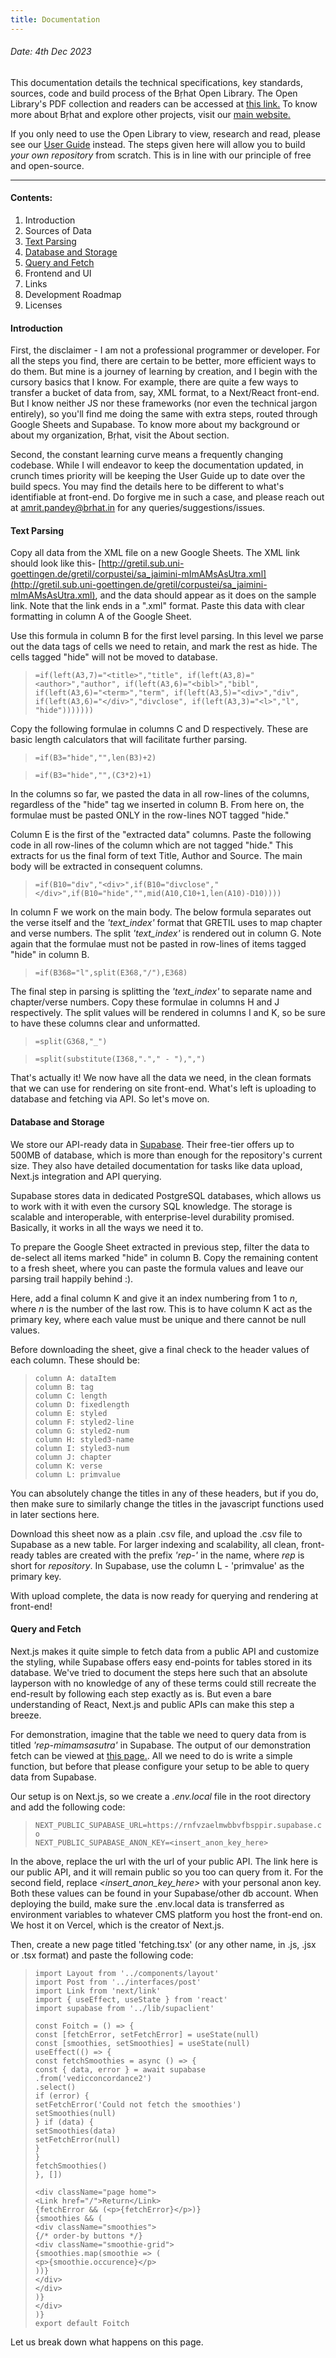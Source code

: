 ```yaml
---
title: Documentation
---
```


###### Date: 4th Dec 2023

This documentation details the technical specifications, key standards, sources, code and build process of the Bṛhat Open Library. The Open Library's PDF collection and readers can be accessed at [this link.](https://brhat.in/bol) To know more about Bṛhat and explore other projects, visit our [main website.](https://brhat.in)

If you only need to use the Open Library to view, research and read, please see our [User Guide](#) instead. The steps given here will allow you to build *your own repository* from scratch. This is in line with our principle of free and open-source. 

---

#### Contents:
1. Introduction
2. Sources of Data
3. [Text Parsing](/docs/documentation/#text-parsing)
4. [Database and Storage](/docs/documentation/#database-and-storage)
5. [Query and Fetch](/docs/documentation/#query-and-fetch)
6. Frontend and UI
7. Links
8. Development Roadmap
9. Licenses

#### Introduction

First, the disclaimer - I am not a professional programmer or developer. For all the steps you find, there are certain to be better, more efficient ways to do them. But mine is a journey of learning by creation, and I begin with the cursory basics that I know. For example, there are quite a few ways to transfer a bucket of data from, say, XML format, to a Next/React front-end. But I know neither JS nor these frameworks (nor even the technical jargon entirely), so you'll find me doing the same with extra steps, routed through Google Sheets and Supabase. To know more about my background or about my organization, Bṛhat, visit the About section.

Second, the constant learning curve means a frequently changing codebase. While I will endeavor to keep the documentation updated, in crunch times priority will be keeping the User Guide up to date over the build specs. You may find the details here to be different to what's identifiable at front-end. Do forgive me in such a case, and please reach out at amrit.pandey@brhat.in for any queries/suggestions/issues. 

#### Text Parsing

Copy all data from the XML file on a new Google Sheets. The XML link should look like this- [http://gretil.sub.uni-goettingen.de/gretil/corpustei/sa_jaimini-mImAMsAsUtra.xml](http://gretil.sub.uni-goettingen.de/gretil/corpustei/sa_jaimini-mImAMsAsUtra.xml), and the data should appear as it does on the sample link. Note that the link ends in a ".xml" format. Paste this data with clear formatting in column A of the Google Sheet.

Use this formula in column B for the first level parsing. In this level we parse out the data tags of cells we need to retain, and mark the rest as hide. The cells tagged "hide" will not be moved to database.

> ``
> =if(left(A3,7)="<title>","title",
> if(left(A3,8)="<author>","author",
> if(left(A3,6)="<bibl>","bibl",
> if(left(A3,6)="<term>","term",
> if(left(A3,5)="<div>","div",
> if(left(A3,6)="</div>","divclose",
> if(left(A3,3)="<l>","l",
> "hide")))))))
> ``

Copy the following formulae in columns C and D respectively. These are basic length calculators that will facilitate further parsing.

> ``
> =if(B3="hide","",len(B3)+2)
> ``

> ``
> =if(B3="hide","",(C3*2)+1)
> ``

In the columns so far, we pasted the data in all row-lines of the columns, regardless of the "hide" tag we inserted in column B. From here on, the formulae must be pasted ONLY in the row-lines NOT tagged "hide."

Column E is the first of the "extracted data" columns. Paste the following code in all row-lines of the column which are not tagged "hide." This extracts for us the final form of text Title, Author and Source. The main body will be extracted in consequent columns.

> ``
> =if(B10="div","<div>",if(B10="divclose","</div>",if(B10="hide","",mid(A10,C10+1,len(A10)-D10))))
> ``

In column F we work on the main body. The below formula separates out the verse itself and the *'text_index'* format that GRETIL uses to map chapter and verse numbers. The split *'text_index'* is rendered out in column G. Note again that the formulae must not be pasted in row-lines of items tagged "hide" in column B.

> ``
> =if(B368="l",split(E368,"/"),E368)
> ``

The final step in parsing is splitting the *'text_index'* to separate name and chapter/verse numbers. Copy these formulae in columns H and J respectively. The split values will be rendered in columns I and K, so be sure to have these columns clear and unformatted.

> ``
> =split(G368,"_")  
> ``

> ``
> =split(substitute(I368,"."," - "),",")
> ``

That's actually it! We now have all the data we need, in the clean formats that we can use for rendering on site front-end. What's left is uploading to database and fetching via API. So let's move on. 

#### Database and Storage

We store our API-ready data in [Supabase](https://supabase.com/). Their free-tier offers up to 500MB of database, which is more than enough for the repository's current size. They also have detailed documentation for tasks like data upload, Next.js integration and API querying.

Supabase stores data in dedicated PostgreSQL databases, which allows us to work with it with even the cursory SQL knowledge. The storage is scalable and interoperable, with enterprise-level durability promised. Basically, it works in all the ways we need it to. 

To prepare the Google Sheet extracted in previous step, filter the data to de-select all items marked "hide" in column B. Copy the remaining content to a fresh sheet, where you can paste the formula values and leave our parsing trail happily behind :). 

Here, add a final column K and give it an index numbering from 1 to *n*, where *n* is the number of the last row. This is to have column K act as the primary key, where each value must be unique and there cannot be null values.

Before downloading the sheet, give a final check to the header values of each column. These should be:

> `` column A: dataItem ``   
> `` column B: tag ``   
> `` column C: length ``   
> `` column D: fixedlength ``   
> `` column E: styled ``   
> `` column F: styled2-line ``   
> `` column G: styled2-num ``   
> `` column H: styled3-name ``   
> `` column I: styled3-num ``   
> `` column J: chapter ``   
> `` column K: verse ``   
> `` column L: primvalue ``

You can absolutely change the titles in any of these headers, but if you do, then make sure to similarly change the titles in the javascript functions used in later sections here. 

Download this sheet now as a plain .csv file, and upload the .csv file to Supabase as a new table. For larger indexing and scalability, all clean, front-ready tables are created with the prefix *'rep-'* in the name, where *rep* is short for *repository*. In Supabase, use the column L - 'primvalue' as the primary key. 

With upload complete, the data is now ready for querying and rendering at front-end! 

#### Query and Fetch

Next.js makes it quite simple to fetch data from a public API and customize the styling, while Supabase offers easy end-points for tables stored in its database. We've tried to document the steps here such that an absolute layperson with no knowledge of any of these terms could still recreate the end-result by following each step exactly as is. But even a bare understanding of React, Next.js and public APIs can make this step a breeze. 

For demonstration, imagine that the table we need to query data from is titled *'rep-mimamsasutra'* in Supabase. The output of our demonstration fetch can be viewed at [this page.](/#fetching). All we need to do is write a simple function, but before that please configure your setup to be able to query data from Supabase.

Our setup is on Next.js, so we create a *.env.local* file in the root directory and add the following code:

> `` NEXT_PUBLIC_SUPABASE_URL=https://rnfvzaelmwbbvfbsppir.supabase.co ``   
> `` NEXT_PUBLIC_SUPABASE_ANON_KEY=<insert_anon_key_here> ``

In the above, replace the url with the url of your public API. The link here is our public API, and it will remain public so you too can query from it. For the second field, replace *<insert_anon_key_here>* with your personal anon key. Both these values can be found in your Supabase/other db account. When deploying the build, make sure the .env.local data is transferred as environment variables to whatever CMS platform you host the front-end on. We host it on Vercel, which is the creator of Next.js. 

Then, create a new page titled 'fetching.tsx' (or any other name, in .js, .jsx or .tsx format) and paste the following code: 

> ```
> import Layout from '../components/layout'   
> import Post from '../interfaces/post'   
> import Link from 'next/link'   
> import { useEffect, useState } from 'react'   
> import supabase from '../lib/supaclient'   
> ```
> ```  
> const Foitch = () => {   
> const [fetchError, setFetchError] = useState(null)   
> const [smoothies, setSmoothies] = useState(null)   
> useEffect(() => {   
> const fetchSmoothies = async () => {   
> const { data, error } = await supabase   
> .from('vedicconcordance2')   
> .select()   
> if (error) {   
> setFetchError('Could not fetch the smoothies')   
> setSmoothies(null)   
> } if (data) {   
> setSmoothies(data)   
> setFetchError(null)   
> }   
> }   
> fetchSmoothies()   
> }, [])
> ```  
> ``` return (   
> <div className="page home">   
> <Link href="/">Return</Link>   
> {fetchError && (<p>{fetchError}</p>)}   
> {smoothies && (   
> <div className="smoothies">   
> {/* order-by buttons */}   
> <div className="smoothie-grid">   
> {smoothies.map(smoothie => (   
> <p>{smoothie.occurence}</p>   
> ))}   
> </div>   
> </div>   
> )}   
> </div>   
> )} 
> export default Foitch

Let us break down what happens on this page. 
